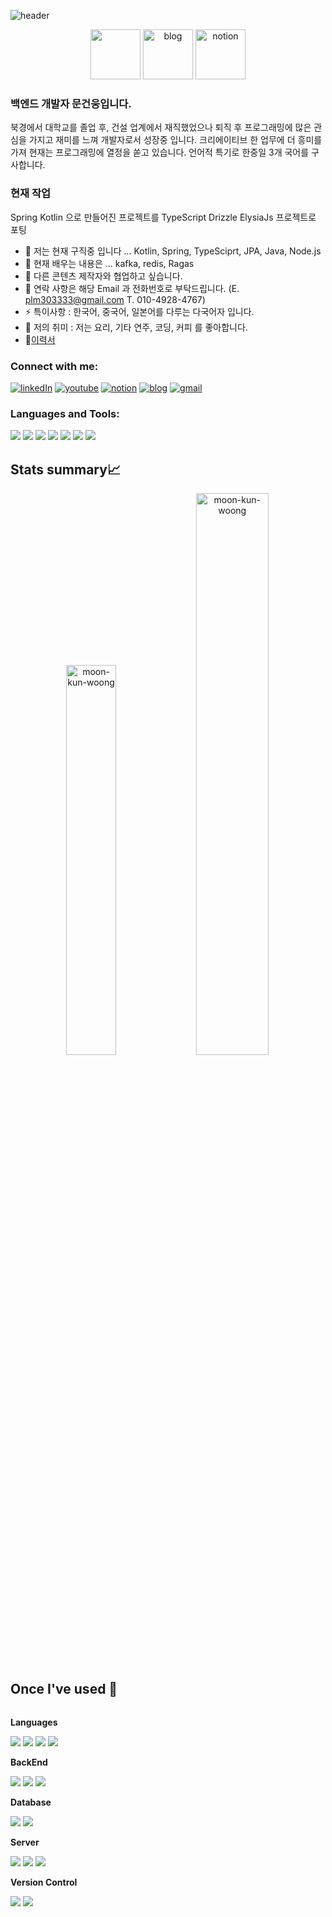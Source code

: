 ![header](https://capsule-render.vercel.app/api?type=waving&color=auto&height=200&section=header&text=Moon%20Kunwoong&fontSize=80)

<center>
<a href="https://www.linkedin.com/in/moon-kunwoong-takeo" target="_blank"><img src="https://cdn2.iconfinder.com/data/icons/social-media-2199/64/social_media_isometric_14-linkedin-512.png" height="80px" width="80px"></a> 
<a href="https://relic-clavicle-748.notion.site/5f17406f82c1483896e8cd521a4675f4" target="_blank"><img src="https://img.icons8.com/color/150/000000/blog.png" alt="blog" height="80px" width="80px"></a>
<a href="https://relic-clavicle-748.notion.site/530b55c5d3224ad1a6d01fabebe46648?v=ee898c0879b645919ebafd4f80d30ab3" target="_blank"><img src="https://img.icons8.com/color/150/000000/notion.png" alt="notion" height="80px" width="80px"></a>
</center>


### 백엔드 개발자 문건웅입니다. 
북경에서 대학교를 졸업 후, 건설 업계에서 재직했었으나 퇴직 후 프로그래밍에 많은 관심을 가지고 재미를 느껴 개발자로서 성장중 입니다. 크리에이티브 한 업무에 더 흥미를 가져 현재는 프로그래밍에 열정을 쏟고 있습니다. 언어적 특기로 한중일 3개 국어를 구사합니다. 
### 현재 작업
Spring Kotlin 으로 만들어진 프로젝트를 TypeScript Drizzle ElysiaJs 프로젝트로 포팅


- 🔭 저는 현재 구직중 입니다 ... Kotlin, Spring, TypeSciprt, JPA, Java, Node.js
- 🌱 현재 배우는 내용은 ... kafka, redis, Ragas
- 👯 다른 콘텐츠 제작자와 협업하고 싶습니다.
- 💬 연락 사항은 해당 Email 과 전화번호로 부탁드립니다. (E. plm303333@gmail.com  T. 010-4928-4767)
- ⚡ 특이사항 : 한국어, 중국어, 일본어를 다루는 다국어자 입니다.
- 🎸 저의 취미 : 저는 요리, 기타 연주, 코딩, 커피 를 좋아합니다.
- 📝[이력서](https://relic-clavicle-748.notion.site/5f17406f82c1483896e8cd521a4675f4)



### Connect with me:

<p align="left">  
<a href="https://www.linkedin.com/in/moon-kunwoong-takeo" target="blank"><img src="https://img.icons8.com/color/35/000000/linkedin.png" alt="linkedIn"/></a>
<a href="https://www.youtube.com/channel/UC5JOLz8OenP-eNGQ3HhUJ-A" target="blank"><img src="https://img.icons8.com/color/35/000000/youtube-play.png" alt="youtube"/></a>
<a href="https://relic-clavicle-748.notion.site/530b55c5d3224ad1a6d01fabebe46648?v=ee898c0879b645919ebafd4f80d30ab3" target="blank"><img src="https://img.icons8.com/color/35/000000/notion.png" alt="notion"/></a>
<a href="https://relic-clavicle-748.notion.site/5f17406f82c1483896e8cd521a4675f4" target="blank"><img size=2 src="https://img.icons8.com/color/35/000000/blog.png" alt="blog"/></a>
<a href="mailto:moonkunwoong.sam@gmail.com" target="blank"><img src="https://img.icons8.com/color/35/000000/gmail.png" alt="gmail"/></a>
</p>

### Languages and Tools:

<p>
<img src="https://img.icons8.com/color/35/000000/kotlin">  
<img src="https://img.icons8.com/color/35/spring-logo.png"/> 
<img src="https://img.icons8.com/color/35/typescript.png"/> 
<img src="https://img.icons8.com/color/35/000000/nodejs.png"/>
<img src="https://img.icons8.com/color/35/000000/nestjs.png"/>
<img src="https://img.icons8.com/color/35/000000/python.png">
<img src="https://img.icons8.com/color/35/000000/git.png"/> 
</p>

## Stats summary📈

<p align="center"> 
<img width="40%" src="https://github-readme-stats.vercel.app/api/top-langs?username=moon-kun-woong&show_icons=true&theme=dracula&title_color=ff8000&text_color=ffffff&bg_color=6a6a6a&locale=en&layout=compact&hide_border=true" alt="moon-kun-woong" /> 
<img width="48%" src="https://github-readme-stats.vercel.app/api?username=moon-kun-woong&show_icons=true&theme=dracula&title_color=ff8000&text_color=ffffff&bg_color=6a6a6a&locale=en&hide_border=true" alt="moon-kun-woong" />

##  Once I've used 🔨
<div style="display:flex; flex-direction:column; align-items:flex-start;">
    <!-- Backend -->
    <p><strong>Languages</strong></p>
    <div>
        <img src="https://img.shields.io/badge/Kotlin-7F52FF.svg?style=for-the-badge&logo=Kotlin&logoColor=white"> 
        <img src="https://img.shields.io/badge/TypeScript-3776AB?style=for-the-badge&logo=typescript&logoColor=white">
        <img src="https://img.shields.io/badge/Java-FF7F00?style=for-the-badge&logo=java&logoColor=white">
        <img src="https://img.shields.io/badge/Python-3776AB?style=for-the-badge&logo=python&logoColor=white">
    </div>
    <!-- Framework -->
    <p><strong>BackEnd</strong></p>
    <div>
        <img src="https://img.shields.io/badge/Spring Boot-6DB33F?style=flat-square&logo=spring-boot&logoColor=white">
        <img src="https://img.shields.io/badge/Node.js-339933?style=for-the-badge&logo=node.js&logoColor=white">
        <img src="https://img.shields.io/badge/Nest.js-FF0000?style=flat-square&logo=nestjs&logoColor=white">
    </div>
    <!-- Database -->
    <p><strong>Database</strong></p>
    <div>
        <img src="https://img.shields.io/badge/mysql-4479A1?style=flat-square&logo=mysql&logoColor=white"> 
        <img src="https://img.shields.io/badge/postgreSQL-FFCA28?style=flat-square&logo=postgreSQL&logoColor=black">
    </div>
    <!-- Server -->
    <p><strong>Server</strong></p>
    <div>
        <img src="https://img.shields.io/badge/Cloudflare-9B111E?style=flat-square&logo=cloudflare&logoColor=red"> 
        <img src="https://img.shields.io/badge/Amazon AWS-232F3E?style=flat-square&logo=amazon aws&logoColor=white"> 
        <img src="https://img.shields.io/badge/Apache Tomcat-F8DC75?style=flat-square&logo=apachetomcat&logoColor=black">
    </div>
    <!-- Version Control -->
    <p><strong>Version Control</strong></p>
    <div>
        <img src="https://img.shields.io/badge/Git-F05032?style=flat-square&logo=git&logoColor=white">
        <img src="https://img.shields.io/badge/GitHub-181717?style=flat-square&logo=github&logoColor=white">
    </div>
</div>
<br>
</div>
